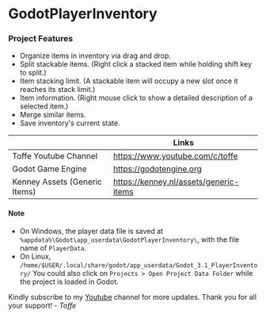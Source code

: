 # GodotPlayerInventory

### Project Features
  - Organize items in inventory via drag and drop.
  - Split stackable items. (Right click a stacked item while holding shift key to split.)
  - Item stacking limit. (A stackable item will occupy a new slot once it reaches its stack limit.)
  - Item information. (Right mouse click to show a detailed description of a selected item.)
  - Merge similar items.
  - Save inventory's current state.

|  | Links |
| ------ | ------ |
| Toffe Youtube Channel | https://www.youtube.com/c/toffe |
| Godot Game Engine | https://godotengine.org |
| Kenney Assets (Generic Items) | https://kenney.nl/assets/generic-items |


#### Note
- On Windows, the player data file is saved at `%appdata%\Godot\app_userdata\GodotPlayerInventory\`, with the file name of `PlayerData`.
- On Linux, `/home/$USER/.local/share/godot/app_userdata/Godot_3.1_PlayerInventory/`
You could also click on `Projects > Open Project Data Folder` while the project is loaded in Godot.

Kindly subscribe to my [Youtube](https://www.youtube.com/c/toffe) channel for more updates. Thank you for all your support!
_\- Toffe_

